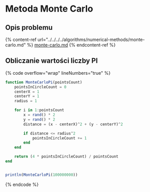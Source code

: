 # Metoda Monte Carlo

## Opis problemu

{% content-ref url="../../../../algorithms/numerical-methods/monte-carlo.md" %}
[monte-carlo.md](../../../../algorithms/numerical-methods/monte-carlo.md)
{% endcontent-ref %}

## Obliczanie wartości liczby PI

{% code overflow="wrap" lineNumbers="true" %}
```julia
function MonteCarloPi(pointsCount)
    pointsInCircleCount = 0
    centerX = 1
    centerY = 1
    radius = 1

    for i in 1:pointsCount
        x = rand() * 2
        y = rand() * 2
        distance = (x - centerX)^2 + (y - centerY)^2

        if distance <= radius^2
            pointsInCircleCount += 1
        end
    end

    return (4 * pointsInCircleCount) / pointsCount
end


println(MonteCarloPi(100000000))
```
{% endcode %}
